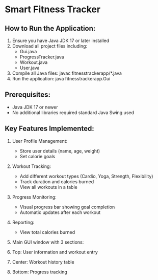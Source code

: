 # Smart Fitness Tracker 

## How to Run the Application:

1. Ensure you have Java JDK 17 or later installed
2. Download all project files including:
   - Gui.java
   - ProgressTracker.java
   - Workout.java
   - User.java
3. Compile all Java files:
   javac fitnesstrackerapp/*.java
4. Run the application:
   java fitnesstrackerapp.Gui

## Prerequisites:

- Java JDK 17 or newer
- No additional libraries required standard Java Swing used

## Key Features Implemented:

1. User Profile Management:
   - Store user details (name, age, weight)
   - Set calorie goals

2. Workout Tracking:
   - Add different workout types (Cardio, Yoga, Strength, Flexibility)
   - Track duration and calories burned
   - View all workouts in a table

3. Progress Monitoring:
   - Visual progress bar showing goal completion
   - Automatic updates after each workout

4. Reporting:
   - View total calories burned

5. Main GUI window with 3 sections:
  1. Top: User information and workout entry
  2. Center: Workout history table
  3. Bottom: Progress tracking

